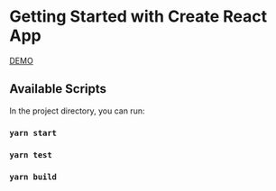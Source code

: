 # Getting Started with Create React App

[DEMO](https://nickbvr.github.io/draggable-react-todo/)

## Available Scripts

In the project directory, you can run:

### `yarn start`

### `yarn test`

### `yarn build`
